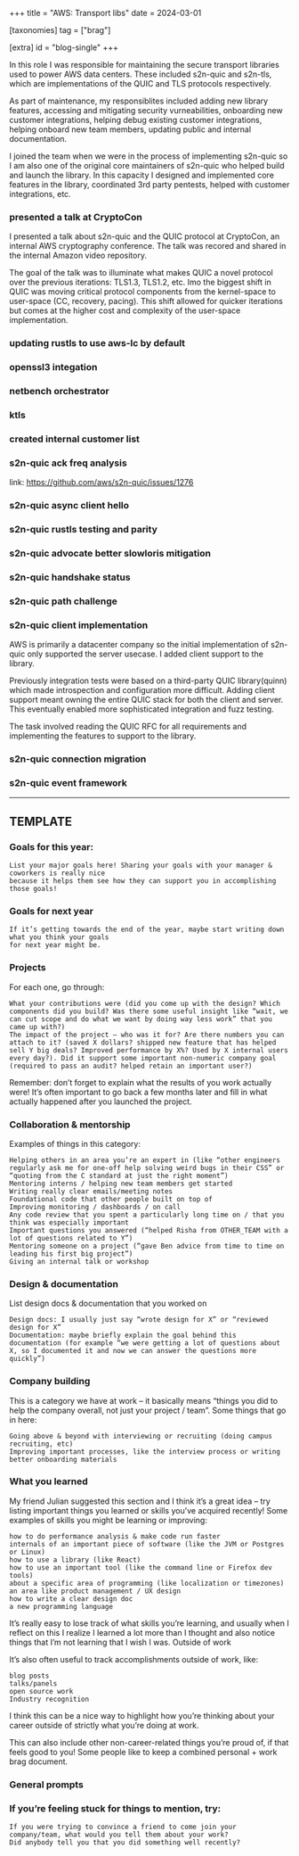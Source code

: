 +++
title = "AWS: Transport libs"
date = 2024-03-01

[taxonomies]
tag = ["brag"]

[extra]
id = "blog-single"
+++

In this role I was responsible for maintaining the secure transport libraries used to power AWS data
centers.  These included s2n-quic and s2n-tls, which are implementations of the QUIC and TLS
protocols respectively.

As part of maintenance, my responsiblites included adding new library features, accessing and
mitigating security vurneabilities, onboarding new customer integrations, helping debug existing
customer integrations, helping onboard new team members, updating public and internal documentation.

I joined the team when we were in the process of implementing s2n-quic so I am also one of the
original core maintainers of s2n-quic who helped build and launch the library. In this capacity I
designed and implemented core features in the library, coordinated 3rd party pentests, helped with
customer integrations, etc.

<!-- ### project -->

<!-- - What your contributions were (did you come up with the design? Which components did you build? Was -->
<!--   there some useful insight like “wait, we can cut scope and do what we want by doing way less work” -->
<!--   that you came up with?) -->

<!-- - The impact of the project – who was it for? Are there numbers you can attach to it? (saved X -->
<!--   dollars? shipped new feature that has helped sell Y big deals? Improved performance by X%? Used by -->
<!--   X internal users every day?). Did it support some important non-numeric company goal (required to -->
<!--   pass an audit? helped retain an important user?) -->

<!-- Remember: don’t forget to explain what the results of you work actually were! It’s often important -->
<!-- to go back a few months later and fill in what actually happened after you launched the project. -->


### presented a talk at CryptoCon
I presented a talk about s2n-quic and the QUIC protocol at CryptoCon, an internal AWS cryptography
conference. The talk was recored and shared in the internal Amazon video repository.

The goal of the talk was to illuminate what makes QUIC a novel protocol over the previous
iterations: TLS1.3, TLS1.2, etc. Imo the biggest shift in QUIC was moving critical protocol
components from the kernel-space to user-space (CC, recovery, pacing). This shift allowed for
quicker iterations but comes at the higher cost and complexity of the user-space implementation.

### updating rustls to use aws-lc by default

### openssl3 integation
### netbench orchestrator
### ktls
### created internal customer list
### s2n-quic ack freq analysis
link: https://github.com/aws/s2n-quic/issues/1276


### s2n-quic async client hello
### s2n-quic rustls testing and parity
### s2n-quic advocate better slowloris mitigation
### s2n-quic handshake status
### s2n-quic path challenge
### s2n-quic client implementation
AWS is primarily a datacenter company so the initial implementation of s2n-quic only supported the
server usecase. I added client support to the library.

Previously integration tests were based on a third-party QUIC library(quinn) which made
introspection and configuration more difficult. Adding client support meant owning the entire QUIC
stack for both the client and server. This eventually enabled more sophisticated integration and
fuzz testing.

The task involved reading the QUIC RFC for all requirements and implementing the features to support
to the library.

### s2n-quic connection migration
### s2n-quic event framework

---


## TEMPLATE

### Goals for this year:

    List your major goals here! Sharing your goals with your manager & coworkers is really nice
    because it helps them see how they can support you in accomplishing those goals!

### Goals for next year

    If it’s getting towards the end of the year, maybe start writing down what you think your goals
    for next year might be.

### Projects

For each one, go through:

    What your contributions were (did you come up with the design? Which components did you build? Was there some useful insight like “wait, we can cut scope and do what we want by doing way less work” that you came up with?)
    The impact of the project – who was it for? Are there numbers you can attach to it? (saved X dollars? shipped new feature that has helped sell Y big deals? Improved performance by X%? Used by X internal users every day?). Did it support some important non-numeric company goal (required to pass an audit? helped retain an important user?)

Remember: don’t forget to explain what the results of you work actually were! It’s often important to go back a few months later and fill in what actually happened after you launched the project.

### Collaboration & mentorship

Examples of things in this category:

    Helping others in an area you’re an expert in (like “other engineers regularly ask me for one-off help solving weird bugs in their CSS” or “quoting from the C standard at just the right moment”)
    Mentoring interns / helping new team members get started
    Writing really clear emails/meeting notes
    Foundational code that other people built on top of
    Improving monitoring / dashboards / on call
    Any code review that you spent a particularly long time on / that you think was especially important
    Important questions you answered (“helped Risha from OTHER_TEAM with a lot of questions related to Y”)
    Mentoring someone on a project (“gave Ben advice from time to time on leading his first big project”)
    Giving an internal talk or workshop

### Design & documentation

List design docs & documentation that you worked on

    Design docs: I usually just say “wrote design for X” or “reviewed design for X”
    Documentation: maybe briefly explain the goal behind this documentation (for example “we were getting a lot of questions about X, so I documented it and now we can answer the questions more quickly”)

### Company building

This is a category we have at work – it basically means “things you did to help the company overall, not just your project / team”. Some things that go in here:

    Going above & beyond with interviewing or recruiting (doing campus recruiting, etc)
    Improving important processes, like the interview process or writing better onboarding materials

### What you learned

My friend Julian suggested this section and I think it’s a great idea – try listing important things you learned or skills you’ve acquired recently! Some examples of skills you might be learning or improving:

    how to do performance analysis & make code run faster
    internals of an important piece of software (like the JVM or Postgres or Linux)
    how to use a library (like React)
    how to use an important tool (like the command line or Firefox dev tools)
    about a specific area of programming (like localization or timezones)
    an area like product management / UX design
    how to write a clear design doc
    a new programming language

It’s really easy to lose track of what skills you’re learning, and usually when I reflect on this I realize I learned a lot more than I thought and also notice things that I’m not learning that I wish I was.
Outside of work

It’s also often useful to track accomplishments outside of work, like:

    blog posts
    talks/panels
    open source work
    Industry recognition

I think this can be a nice way to highlight how you’re thinking about your career outside of strictly what you’re doing at work.

This can also include other non-career-related things you’re proud of, if that feels good to you! Some people like to keep a combined personal + work brag document.

### General prompts

### If you’re feeling stuck for things to mention, try:

    If you were trying to convince a friend to come join your company/team, what would you tell them about your work?
    Did anybody tell you that you did something well recently?

